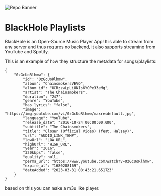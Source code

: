 ![Repo Banner](https://user-images.githubusercontent.com/87353286/144381080-faf8e557-7909-43a1-a8e2-208936e5a8f8.png)

# BlackHole Playlists

BlackHole is an Open-Source Music Player App! It is able to stream from any server and thus reqiures no backend, it also supports streaming from YouTube and Spotify.

This is an example of how they structure the metadata for songs/playlists:

```
{
    "0zGcUoRlhmw": {
        "id": "0zGcUoRlhmw",
        "album": "ChainsmokersVEVO",
        "album_id": "UCRzzwLpLiUNIs6YOPe33eMg",
        "artist": "The Chainsmokers",
        "duration": "247",
        "genre": "YouTube",
        "has_lyrics": "false",
        "image": "https://img.youtube.com/vi/0zGcUoRlhmw/maxresdefault.jpg",
        "language": "YouTube",
        "release_date": "2016-10-24 00:00:00.000",
        "subtitle": "The Chainsmokers",
        "title": "Closer (Official Video) (feat. Halsey)",
        "url": "AUDIO_LINK_TEMP",
        "lowUrl": "LOW_URL",
        "highUrl": "HIGH_URL",
        "year": "2016",
        "320kbps": "false",
        "quality": null,
        "perma_url": "https://www.youtube.com/watch?v=0zGcUoRlhmw",
        "expire_at": "1680288169",
        "dateAdded": "2023-03-31 08:43:21.651723"
    }
}
```

based on this you can make a m3u like player.
